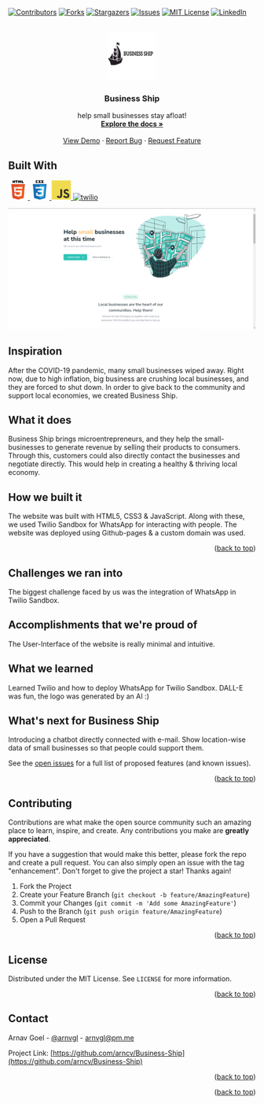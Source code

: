 


<!-- PROJECT SHIELDS -->
<!--
*** I'm using markdown "reference style" links for readability.
*** Reference links are enclosed in brackets [ ] instead of parentheses ( ).
*** See the bottom of this document for the declaration of the reference variables
*** for contributors-url, forks-url, etc. This is an optional, concise syntax you may use.
*** https://www.markdownguide.org/basic-syntax/#reference-style-links
-->
[![Contributors][contributors-shield]][contributors-url]
[![Forks][forks-shield]][forks-url]
[![Stargazers][stars-shield]][stars-url]
[![Issues][issues-shield]][issues-url]
[![MIT License][license-shield]][license-url]
[![LinkedIn][linkedin-shield]][linkedin-url]



<!-- PROJECT LOGO -->
<br />
<div align="center">
  <a href="https://github.com/arncv/Business-Ship">
    <img src="assets/img/brand/BusinessShip.png" alt="Logo" width="100" height="100">
  </a>

<h3 align="center">Business Ship</h3>

  <p align="center">
    help small businesses stay afloat!
    <br />
    <a href="https://github.com/arncv/Business-Ship"><strong>Explore the docs »</strong></a>
    <br />
    <br />
    <a href="https://github.com/arncv/Business-Ship">View Demo</a>
    ·
    <a href="https://github.com/arncv/Business-Ship/issues">Report Bug</a>
    ·
    <a href="https://github.com/arncv/Business-Ship/issues">Request Feature</a>
  </p>
</div>





## Built With

<a href="https://www.w3.org/html/" target="_blank" rel="noreferrer"> <img src="https://raw.githubusercontent.com/devicons/devicon/master/icons/html5/html5-original-wordmark.svg" alt="html5" width="40" height="40"/>  </a> 
<a href="https://www.w3schools.com/css/" target="_blank" rel="noreferrer"> <img src="https://raw.githubusercontent.com/devicons/devicon/master/icons/css3/css3-original-wordmark.svg" alt="css3" width="40" height="40"/> </a> 
<a href="https://developer.mozilla.org/en-US/docs/Web/JavaScript" target="_blank" rel="noreferrer"> <img src="https://raw.githubusercontent.com/devicons/devicon/master/icons/javascript/javascript-original.svg" alt="javascript" width="40" height="40"/> </a>
<a href="https://www.twilio.com/" target="_blank" rel="noreferrer"> <img 
src="https://www.twilio.com/docs/static/dist/img/559bc7cf.svg" alt="twilio" width="40" height="40"/> </a>


[![Product Name Screen Shot][product-screenshot]](http://businessship.co/)




## Inspiration
 After the COVID-19 pandemic, many small businesses wiped away. Right now, due to high inflation, big business are crushing local businesses, and they are forced to shut down. In order to give back to the community and support local economies, we created Business Ship.
 
 

## What it does
Business Ship brings microentrepreneurs, and they help the small-businesses to generate revenue by selling their products to consumers. Through this, customers could also directly contact the businesses and negotiate directly. This would help in creating a healthy & thriving local economy.



## How we built it
 The website was built with HTML5, CSS3 & JavaScript. Along with these, we used Twilio Sandbox for WhatsApp for interacting with people. The website was deployed using Github-pages & a custom domain was used.


<p align="right">(<a href="#readme-top">back to top</a>)</p>

## Challenges we ran into
 The biggest challenge faced by us was the integration of WhatsApp in Twilio Sandbox.
 
 

## Accomplishments that we're proud of
 The User-Interface of the website is really minimal and intuitive. 
 
 

## What we learned
 Learned Twilio and how to deploy WhatsApp for Twilio Sandbox.
 DALL-E was fun, the logo was generated by an AI :) 



## What's next for Business Ship
 Introducing a chatbot directly connected with e-mail.
 Show location-wise data of small businesses so that people could support them.



See the [open issues](https://github.com/arncv/Business-Ship/issues) for a full list of proposed features (and known issues).

<p align="right">(<a href="#readme-top">back to top</a>)</p>



<!-- CONTRIBUTING -->
## Contributing

Contributions are what make the open source community such an amazing place to learn, inspire, and create. Any contributions you make are **greatly appreciated**.

If you have a suggestion that would make this better, please fork the repo and create a pull request. You can also simply open an issue with the tag "enhancement".
Don't forget to give the project a star! Thanks again!

1. Fork the Project
2. Create your Feature Branch (`git checkout -b feature/AmazingFeature`)
3. Commit your Changes (`git commit -m 'Add some AmazingFeature'`)
4. Push to the Branch (`git push origin feature/AmazingFeature`)
5. Open a Pull Request

<p align="right">(<a href="#readme-top">back to top</a>)</p>



<!-- LICENSE -->
## License

Distributed under the MIT License. See `LICENSE` for more information.

<p align="right">(<a href="#readme-top">back to top</a>)</p>



<!-- CONTACT -->
## Contact

Arnav Goel  - [@arnvgl](https://twitter.com/arnvgl) - arnvgl@pm.me

Project Link: [https://github.com/arncv/Business-Ship](https://github.com/arncv/Business-Ship)

<p align="right">(<a href="#readme-top">back to top</a>)</p>




<p align="right">(<a href="#readme-top">back to top</a>)</p>



<!-- MARKDOWN LINKS & IMAGES -->
<!-- https://www.markdownguide.org/basic-syntax/#reference-style-links -->
[contributors-shield]: https://img.shields.io/github/contributors/arncv/Business-Ship.svg?style=for-the-badge
[contributors-url]: https://github.com/arncv/Business-Ship/graphs/contributors
[forks-shield]: https://img.shields.io/github/forks/arncv/Business-Ship.svg?style=for-the-badge
[forks-url]: https://github.com/arncv/Business-Ship/network/members
[stars-shield]: https://img.shields.io/github/stars/arncv/Business-Ship.svg?style=for-the-badge
[stars-url]:https://github.com/arncv/Business-Ship/stargazers
[issues-shield]: https://img.shields.io/github/issues/arncv/Business-Ship.svg?style=for-the-badge
[issues-url]: https://github.com/arncv/Business-Ship/issues
[license-shield]: https://img.shields.io/github/license/arncv/Business-Ship.svg?style=for-the-badge
[license-url]: https://github.com/arncv/Business-Ship/blob/master/LICENSE
[linkedin-shield]: https://img.shields.io/badge/-LinkedIn-black.svg?style=for-the-badge&logo=linkedin&colorB=555
[linkedin-url]: https://linkedin.com/in/arnvgl
[product-screenshot]: assets/img/brand/screenshot.png
